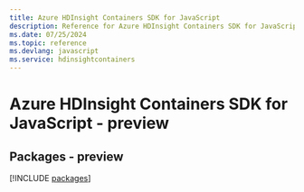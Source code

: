 ```yaml
---
title: Azure HDInsight Containers SDK for JavaScript
description: Reference for Azure HDInsight Containers SDK for JavaScript
ms.date: 07/25/2024
ms.topic: reference
ms.devlang: javascript
ms.service: hdinsightcontainers
---
```

# Azure HDInsight Containers SDK for JavaScript - preview
## Packages - preview
[!INCLUDE [packages](hdinsight-containers-index.md)]